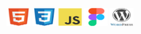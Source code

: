 <div>
<img alt="HTML 5" height="36" width="48" src="https://raw.githubusercontent.com/devicons/devicon/master/icons/html5/html5-original.svg">
<img alt="CSS 3" height="36" width="48" src="https://raw.githubusercontent.com/devicons/devicon/master/icons/css3/css3-original.svg">
<img alt="JavaScript" height="36" width="48" src="https://raw.githubusercontent.com/devicons/devicon/master/icons/javascript/javascript-original.svg">
<img alt="Figma" height="36" width="48" src="https://raw.githubusercontent.com/devicons/devicon/master/icons/figma/figma-original.svg">
<img alt="WordPress" height="36" width="48" src="https://raw.githubusercontent.com/devicons/devicon/master/icons/wordpress/wordpress-original.svg">

